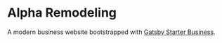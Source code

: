 # Alpha Remodeling
A modern business website bootstrapped with [Gatsby Starter Business](https://github.com/v4iv/gatsby-starter-business).
